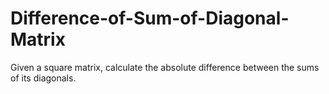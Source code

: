 # Difference-of-Sum-of-Diagonal-Matrix

Given a square matrix, calculate the absolute difference between the sums of its diagonals.
